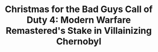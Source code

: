 ---
title:  "Christmas for the Bad Guys Call of Duty 4: Modern Warfare Remastered's Stake in Villainizing Chernobyl"
category: [pop']
excerpt: "MWR creates an alternative story that exists post-Chernobyl, one that doesn't honor the lives lost in Pripyat nor history."
description: "This project describes how Activision's Call of Duty 4: Modern Warfare Remastered displays the Chernobyl meltdown through fictional villainy. By using screenshots and dialogues from the video game, MWR creates an alternative story that exists post-Chernobyl, one that doesn't honor the lives lost in Pripyat. Additionally, the virtual setting houses tropes that depict Russian culture as 'evil'."
contributors:
    - name: Gabby Cepeda
      bio: "Gabby Cepeda is a current sophomore at Swarthmore College. They are a prospective Sociology & Anthropology major and Educational Studies minor.  "
embed:
  - type: arcgis
    id: 1vevGa
    url: "https://arcg.is/1vevGa"
---